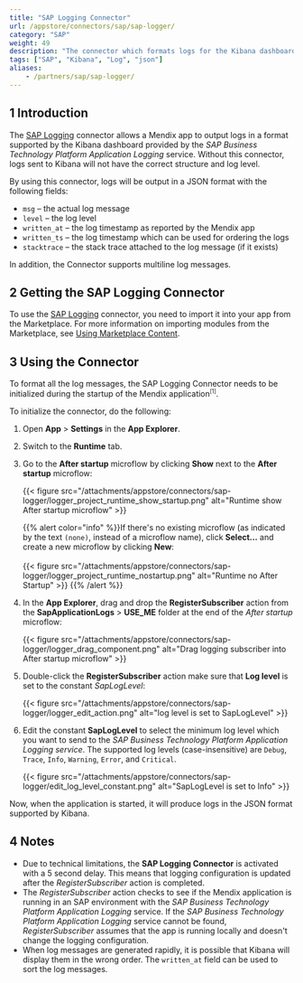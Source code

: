```yaml
---
title: "SAP Logging Connector"
url: /appstore/connectors/sap/sap-logger/
category: "SAP"
weight: 49
description: "The connector which formats logs for the Kibana dashboard"
tags: ["SAP", "Kibana", "Log", "json"]
aliases:
    - /partners/sap/sap-logger/
---
```


## 1 Introduction

The [SAP Logging](https://marketplace.mendix.com/link/component/110219/) connector allows a Mendix app to output logs in a format supported by the Kibana dashboard provided by the *SAP Business Technology Platform Application Logging* service. Without this connector, logs sent to Kibana will not have the correct structure and log level.

By using this connector, logs will be output in a JSON format with the following fields:

* `msg` – the actual log message
* `level` – the log level
* `written_at` – the log timestamp as reported by the Mendix app
* `written_ts` – the log timestamp which can be used for ordering the logs
* `stacktrace` – the stack trace attached to the log message (if it exists)

In addition, the Connector supports multiline log messages.

## 2 Getting the SAP Logging Connector

To use the [SAP Logging](https://marketplace.mendix.com/link/component/110219/) connector, you need to import it into your app from the Marketplace. For more information on importing modules from the Marketplace, see [Using Marketplace Content](/appstore/overview/use-content/).

## 3 Using the Connector

To format all the log messages, the SAP Logging Connector needs to be initialized during the startup of the Mendix application<sup><small>[1]</small></sup>.

To initialize the connector, do the following:

1. Open **App** > **Settings** in the **App Explorer**.
2. Switch to the **Runtime** tab.
3. Go to the **After startup** microflow by clicking **Show** next to the **After startup** microflow:

    {{< figure src="/attachments/appstore/connectors/sap-logger/logger_project_runtime_show_startup.png" alt="Runtime show After startup microflow" >}}

    {{% alert color="info" %}}If there's no existing microflow (as indicated by the text `(none)`, instead of a microflow name), click **Select…** and create a new microflow by clicking **New**:<br/>   
    {{< figure src="/attachments/appstore/connectors/sap-logger/logger_project_runtime_nostartup.png" alt="Runtime no After Startup" >}}
    {{% /alert %}}

4. In the **App Explorer**, drag and drop the **RegisterSubscriber** action from the **SapApplicationLogs** > **USE_ME** folder at the end of the *After startup* microflow:

    {{< figure src="/attachments/appstore/connectors/sap-logger/logger_drag_component.png" alt="Drag logging subscriber into After startup microflow" >}}

5. Double-click the **RegisterSubscriber** action make sure that **Log level** is set to the constant *SapLogLevel*:

    {{< figure src="/attachments/appstore/connectors/sap-logger/logger_edit_action.png" alt="log level is set to SapLogLevel" >}}
    
6. Edit the constant **SapLogLevel** to select the minimum log level which you want to send to the *SAP Business Technology Platform Application Logging service*. The supported log levels (case-insensitive) are `Debug`, `Trace`, `Info`, `Warning`, `Error`, and `Critical`.

    {{< figure src="/attachments/appstore/connectors/sap-logger/edit_log_level_constant.png" alt="SapLogLevel is set to Info" >}}

Now, when the application is started, it will produce logs in the JSON format supported by Kibana.

## 4 Notes

* Due to technical limitations, the **SAP Logging Connector** is activated with a 5 second delay. This means that logging configuration is updated after the *RegisterSubscriber* action is completed.
* The *RegisterSubscriber* action checks to see if the Mendix application is running in an SAP environment with the *SAP Business Technology Platform Application Logging* service. If the *SAP Business Technology Platform Application Logging* service cannot be found, *RegisterSubscriber* assumes that the app is running locally and doesn't change the logging configuration.
* When log messages are generated rapidly, it is possible that Kibana will display them in the wrong order. The `written_at` field can be used to sort the log messages.
